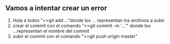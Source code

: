 ## Vamos a intentar crear un error 
1. Hola a todos
">>git add ..."donde los ... representan los archivos a subir
2. crear el commit con el comando ">>git commit -m '...'" donde los ...representan el nombre del commit
3. subir el commit con el comando ">>git push origin master"